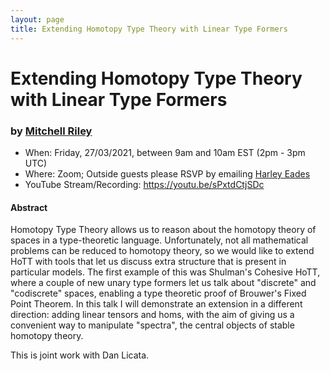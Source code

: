 ```yaml
---
layout: page
title: Extending Homotopy Type Theory with Linear Type Formers
---
```


Extending Homotopy Type Theory with Linear Type Formers
======
### by [Mitchell Riley](https://www.wesleyan.edu/academics/grad/mvriley/profile.html)

- When: Friday, 27/03/2021, between 9am and 10am EST (2pm - 3pm UTC)
- Where: Zoom; Outside guests please RSVP by emailing <a href="mailto:harley.eades@gmail.com">Harley Eades</a>
- YouTube Stream/Recording: <https://youtu.be/sPxtdCtjSDc>

#### Abstract

Homotopy Type Theory allows us to reason about the homotopy theory of
spaces in a type-theoretic language. Unfortunately, not all
mathematical problems can be reduced to homotopy theory, so we would
like to extend HoTT with tools that let us discuss extra structure
that is present in particular models. The first example of this was
Shulman's Cohesive HoTT, where a couple of new unary type formers let
us talk about "discrete" and "codiscrete" spaces, enabling a type
theoretic proof of Brouwer's Fixed Point Theorem. In this talk I will
demonstrate an extension in a different direction: adding linear
tensors and homs, with the aim of giving us a convenient way to
manipulate "spectra", the central objects of stable homotopy theory.

This is joint work with Dan Licata.
